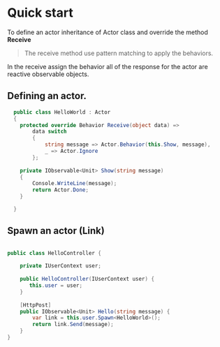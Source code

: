 # Quick start

To define an actor inheritance of Actor class and override the method **Receive**

> The receive method use pattern matching to apply the behaviors.

In the receive assign the behavior all of the response for the actor are
reactive observable objects.

## Defining an actor.


```csharp
  public class HelloWorld : Actor
  {
    protected override Behavior Receive(object data) =>
        data switch
        {
            string message => Actor.Behavior(this.Show, message),
            _ => Actor.Ignore
        };
    
    private IObservable<Unit> Show(string message)
    {
        Console.WriteLine(message);
        return Actor.Done;
    }

  }
```


## Spawn an actor (Link)

```csharp

public class HelloController {
  
    private IUserContext user;
    
    public HelloController(IUserContext user) {
       this.user = user;
    }
    
    [HttpPost]
    public IObservable<Unit> Hello(string message) {
        var link = this.user.Spawn<HelloWorld>();
        return link.Send(message);
    }
}

```